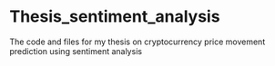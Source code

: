 # Thesis_sentiment_analysis
The code and files for my thesis on cryptocurrency price movement prediction using sentiment analysis
